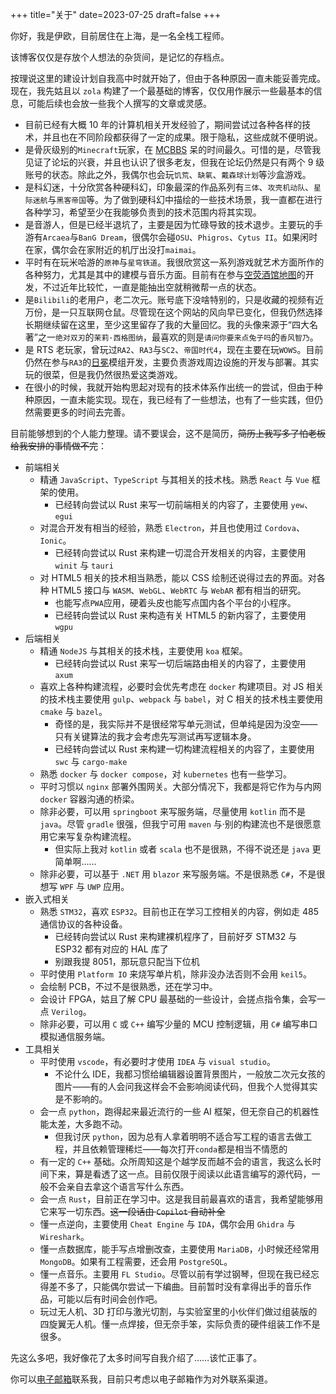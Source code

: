 +++
title="关于"
date=2023-07-25
draft=false
+++

你好，我是伊欧，目前居住在上海，是一名全栈工程师。

该博客仅仅是存放个人想法的杂货间，是记忆的存档点。

按理说这里的建设计划自我高中时就开始了，但由于各种原因一直未能妥善完成。现在，我先姑且以 `zola` 构建了一个最基础的博客，仅仅用作展示一些最基本的信息，可能后续也会放一些我个人撰写的文章或灵感。

- 目前已经有大概 10 年的计算机相关开发经验了，期间尝试过各种各样的技术，并且也在不同阶段都获得了一定的成果。限于隐私，这些成就不便明说。
- 是骨灰级别的`Minecraft`玩家，在 [MCBBS](https://www.mcbbs.net/?1287472) 呆的时间最久。可惜的是，尽管我见证了论坛的兴衰，并且也认识了很多老友，但我在论坛仍然是只有两个 9 级账号的状态。除此之外，我偶尔也会玩`饥荒`、`缺氧`、`戴森球计划`等沙盒游戏。
- 是科幻迷，十分欣赏各种硬科幻，印象最深的作品系列有`三体`、`攻壳机动队`、`星际迷航`与`黑客帝国`等。为了做到硬科幻中描绘的一些技术场景，我一直都在进行各种学习，希望至少在我能够负责到的技术范围内将其实现。
- 是音游人，但是已经半退坑了，主要是因为忙碌导致的技术退步。主要玩的手游有`Arcaea`与`BanG Dream`，很偶尔会碰`OSU`、`Phigros`、`Cytus II`。如果闲时在家，偶尔会在家附近的机厅出没打`maimai`。
- 平时有在玩米哈游的`原神`与`星穹铁道`。我很欣赏这一系列游戏就艺术方面所作的各种努力，尤其是其中的建模与音乐方面。目前有在参与[空荧酒馆地图](https://yuanshen.site)的开发，不过近年比较忙，一直是能抽出空就稍微帮一点的状态。
- 是`Bilibili`的老用户，老二次元。账号底下没啥特别的，只是收藏的视频有近万份，是一只互联网仓鼠。尽管现在这个网站的风向早已变化，但我仍然选择长期继续留在这里，至少这里留存了我的大量回忆。我的头像来源于“四大名著”之一`绝对双刃`的`茉莉·西格图纳`，最喜欢的则是`请问你要来点兔子吗`的`香风智乃`。
- 是 RTS 老玩家，曾玩过`RA2`、`RA3`与`SC2`、`帝国时代4`，现在主要在玩`WOWS`。目前仍然在参与`RA3`的[日冕](https://cor-games.com)模组开发，主要负责游戏周边设施的开发与部署。其实玩的很菜，但是我仍然很热爱这类游戏。
- 在很小的时候，我就开始构思起对现有的技术体系作出统一的尝试，但由于种种原因，一直未能实现。现在，我已经有了一些想法，也有了一些实践，但仍然需要更多的时间去完善。

目前能够想到的个人能力整理。请不要误会，这不是简历，~~简历上我写多了怕老板给我安排的事情做不完~~：

- 前端相关
  - 精通 `JavaScript`、`TypeScript` 与其相关的技术栈。熟悉 `React` 与 `Vue` 框架的使用。
    - 已经转向尝试以 Rust 来写一切前端相关的内容了，主要使用 `yew`、`egui`
  - 对混合开发有相当的经验，熟悉 `Electron`，并且也使用过 `Cordova`、`Ionic`。
    - 已经转向尝试以 Rust 来构建一切混合开发相关的内容，主要使用 `winit` 与 `tauri`
  - 对 HTML5 相关的技术相当熟悉，能以 CSS 绘制还说得过去的界面。对各种 HTML5 接口与 `WASM`、`WebGL`、`WebRTC` 与 `WebAR` 都有相当的研究。
    - 也能写点`PWA`应用，硬着头皮也能写点国内各个平台的小程序。
    - 已经转向尝试以 Rust 来构造有关 HTML5 的新内容了，主要使用 `wgpu`
- 后端相关
  - 精通 `NodeJS` 与其相关的技术栈，主要使用 `koa` 框架。
    - 已经转向尝试以 Rust 来写一切后端路由相关的内容了，主要使用 `axum`
  - 喜欢上各种构建流程，必要时会优先考虑在 `docker` 构建项目。对 JS 相关的技术栈主要使用 `gulp`、`webpack` 与 `babel`，对 C 相关的技术栈主要使用 `cmake` 与 `bazel`。
    - 奇怪的是，我实际并不是很经常写单元测试，但单纯是因为没空——只有关键算法的我才会考虑先写测试再写逻辑本身。
    - 已经转向尝试以 Rust 来构建一切构建流程相关的内容了，主要使用 `swc` 与 `cargo-make`
  - 熟悉 `docker` 与 `docker compose`，对 `kubernetes` 也有一些学习。
  - 平时习惯以 `nginx` 部署外围网关。大部分情况下，我都是将它作为与内网 `docker` 容器沟通的桥梁。
  - 除非必要，可以用 `springboot` 来写服务端，尽量使用 `kotlin` 而不是 `java`。尽管 `gradle` 很强，但我宁可用 `maven` 与·别的构建流也不是很愿意用它来写复杂构建流程。
    - 但实际上我对 `kotlin` 或者 `scala` 也不是很熟，不得不说还是 `java` 更简单啊……
  - 除非必要，可以基于 `.NET` 用 `blazor` 来写服务端。不是很熟悉 `C#`，不是很想写 `WPF` 与 `UWP` 应用。
- 嵌入式相关
  - 熟悉 `STM32`，喜欢 `ESP32`。目前也正在学习工控相关的内容，例如走 485 通信协议的各种设备。
    - 已经转向尝试以 Rust 来构建裸机程序了，目前好歹 STM32 与 ESP32 都有对应的 HAL 库了
    - 别跟我提 8051，那玩意只配当下位机
  - 平时使用 `Platform IO` 来烧写单片机，除非没办法否则不会用 `keil5`。
  - 会绘制 PCB，不过不是很熟悉，还在学习中。
  - 会设计 FPGA，姑且了解 CPU 最基础的一些设计，会搓点指令集，会写一点 `Verilog`。
  - 除非必要，可以用 `C` 或 `C++` 编写少量的 MCU 控制逻辑，用 `C#` 编写串口模拟通信服务端。
- 工具相关
  - 平时使用 `vscode`，有必要时才使用 `IDEA` 与 `visual studio`。
    - 不论什么 IDE，我都习惯给编辑器设置背景图片，一般放二次元女孩的图片——有的人会问我这样会不会影响阅读代码，但我个人觉得其实是不影响的。
  - 会一点 `python`，跑得起来最近流行的一些 AI 框架，但无奈自己的机器性能太差，大多跑不动。
    - 但我讨厌 `python`，因为总有人拿着明明不适合写工程的语言去做工程，并且依赖管理稀烂——每次打开`conda`都是相当不情愿的
  - 有一定的 `C++` 基础。众所周知这是个越学反而越不会的语言，我这么长时间下来，算是看透了这一点。目前仅限于阅读以此语言编写的源代码，一般不会亲自去拿这个语言写什么东西。
  - 会一点 `Rust`，目前正在学习中。这是我目前最喜欢的语言，我希望能够用它来写一切东西。~~这一段话由 `Copilot` 自动补全~~
  - 懂一点逆向，主要使用 `Cheat Engine` 与 `IDA`，偶尔会用 `Ghidra` 与 `Wireshark`。
  - 懂一点数据库，能手写点增删改查，主要使用 `MariaDB`，小时候还经常用 `MongoDB`。如果有工程需要，还会用 `PostgreSQL`。
  - 懂一点音乐。主要用 `FL Studio`。尽管以前有学过钢琴，但现在我已经忘得差不多了，只能偶尔尝试一下编曲。目前暂时没有拿得出手的音乐作品，可能以后有时间会创作吧。
  - 玩过无人机、3D 打印与激光切割，与实验室里的小伙伴们做过组装版的四旋翼无人机。懂一点焊接，但无奈手笨，实际负责的硬件组装工作不是很多。

先这么多吧，我好像花了太多时间写自我介绍了……该忙正事了。

你可以[电子邮箱](mailto:langyo.china@gmail.com)联系我，目前只考虑以电子邮箱作为对外联系渠道。
